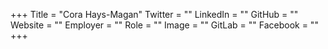 +++
Title = "Cora Hays-Magan"
Twitter = ""
LinkedIn = ""
GitHub = ""
Website = ""
Employer = ""
Role = ""
Image = ""
GitLab = ""
Facebook = ""
+++
